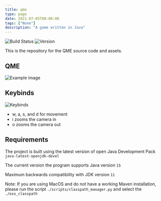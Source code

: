 ```yaml
---
title: qme
type: page
date: 2021-07-05T00:00:00
tags: ["None"]
description: "A game written in Java"
---
```


![Build Status](https://github.com/adamhutchings/qme5/workflows/Run%20tests/badge.svg)
![Version](https://img.shields.io/github/v/release/qmegame/qme-releases)

This is the repository for the QME source code and assets.

## QME

![Example image](https://github.com/adamhutchings/qme5/blob/master/info/full_view_04.png?raw=true)

## Keybinds

![Keybinds](https://github.com/adamhutchings/qme5/blob/master/info/movement.png?raw=true)

- w, a, s, and d for movement
- i zooms the camera in
- o zooms the camera out

## Requirements

The project is built using the latest version of open Java Development Pack
`java-latest-openjdk-devel`

The current version the program supports Java version `15`

Maximum backwards compatibility with JDK version `11`

Note: If you are using MacOS and do not have a working Maven installation, please run the script `./scripts/classpath_manager.py` and select the `./osx_classpath`
